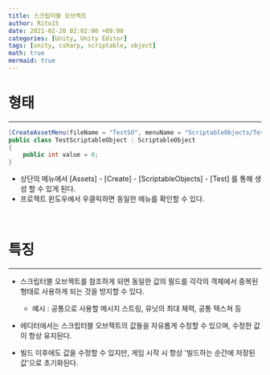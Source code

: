 ```yaml
---
title: 스크립터블 오브젝트
author: Rito15
date: 2021-02-20 02:02:00 +09:00
categories: [Unity, Unity Editor]
tags: [unity, csharp, scriptable, object]
math: true
mermaid: true
---
```


# 형태
---

```cs
[CreateAssetMenu(fileName = "TestSO", menuName = "ScriptableObjects/Test", order = 1)]
public class TestScriptableObject : ScriptableObject
{
    public int value = 0;
}
```

- 상단의 메뉴에서 [Assets] - [Create] - [ScriptableObjects] - [Test] 를 통해 생성 할 수 있게 된다.
- 프로젝트 윈도우에서 우클릭하면 동일한 메뉴를 확인할 수 있다.

<br>

# 특징
---

- 스크립터블 오브젝트를 참조하게 되면 동일한 값의 필드를 각각의 객체에서 중복된 형태로 사용하게 되는 것을 방지할 수 있다.
  - 예시 : 공통으로 사용할 메시지 스트링, 유닛의 최대 체력, 공통 텍스쳐 등  

- 에디터에서는 스크립터블 오브젝트의 값들을 자유롭게 수정할 수 있으며, 수정한 값이 항상 유지된다.

- 빌드 이후에도 값을 수정할 수 있지만, 게임 시작 시 항상 '빌드하는 순간에 저장된 값'으로 초기화된다.